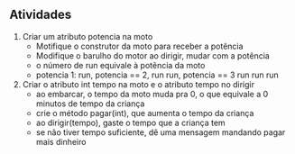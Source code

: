 ## Atividades

1. Criar um atributo potencia na moto
    - Motifique o construtor da moto para receber a potência
    - Modifique o barulho do motor ao dirigir, mudar com a potência
    - o número de run equivale à potência da moto
    - potencia 1: run, potencia == 2, run run, potencia == 3 run run run
2. Criar o atributo int tempo na moto e o atributo tempo no dirigir
    - ao embarcar, o tempo da moto muda pra 0, o que equivale a 0 minutos de tempo da criança
    - crie o método pagar(int), que aumenta o tempo da criança
    - ao dirigir(tempo), gaste o tempo que a criança tem
    - se não tiver tempo suficiente, dê uma mensagem mandando pagar mais dinheiro

